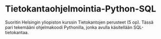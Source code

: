# Tietokantaohjelmointia-Python-SQL

Suoritin Helsingin yliopiston kurssin Tietokantojen perusteet (5 op). Tässä pari tekemääni ohjelmakoodi Pythonilla, jonka avulla käsitellään SQL-tietokantaa.

